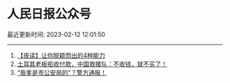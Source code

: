 # 人民日报公众号

最近更新时间: 2023-02-12 12:01:50

--- 
1. [【夜读】让你脱颖而出的4种能力](https://mp.weixin.qq.com/s/-llVGDFq9cVqFZ7M53omFw) 
2. [土耳其老板拒收付款，中国救援队：不收钱，就不买了！](https://mp.weixin.qq.com/s/kXw0m2veBQHDFncvS4zpAQ) 
3. [“我爹是市公安局的”？警方通报！](https://mp.weixin.qq.com/s/8APk2QuceSkxXDEOnv_36g) 
